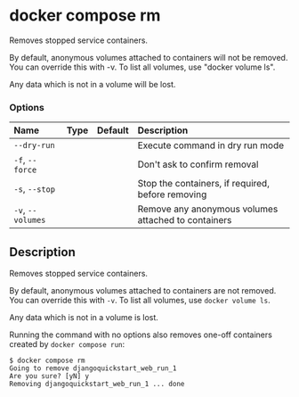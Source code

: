 # docker compose rm

<!---MARKER_GEN_START-->
Removes stopped service containers.

By default, anonymous volumes attached to containers will not be removed. You
can override this with -v. To list all volumes, use "docker volume ls".

Any data which is not in a volume will be lost.

### Options

| Name              | Type | Default | Description                                         |
|:------------------|:-----|:--------|:----------------------------------------------------|
| `--dry-run`       |      |         | Execute command in dry run mode                     |
| `-f`, `--force`   |      |         | Don't ask to confirm removal                        |
| `-s`, `--stop`    |      |         | Stop the containers, if required, before removing   |
| `-v`, `--volumes` |      |         | Remove any anonymous volumes attached to containers |


<!---MARKER_GEN_END-->

## Description

Removes stopped service containers.

By default, anonymous volumes attached to containers are not removed. You can override this with `-v`. To list all
volumes, use `docker volume ls`.

Any data which is not in a volume is lost.

Running the command with no options also removes one-off containers created by `docker compose run`:

```console
$ docker compose rm
Going to remove djangoquickstart_web_run_1
Are you sure? [yN] y
Removing djangoquickstart_web_run_1 ... done
```

